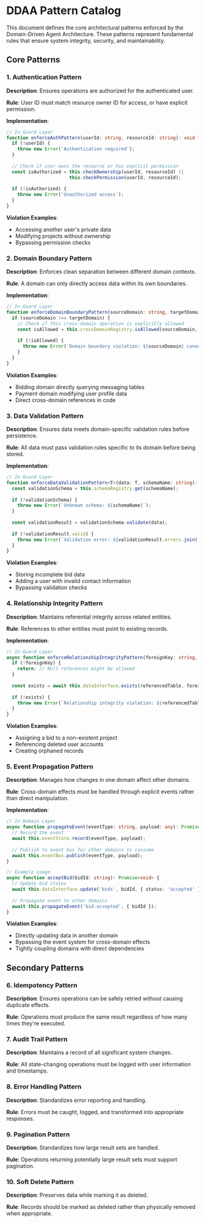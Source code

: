 # DDAA Pattern Catalog

This document defines the core architectural patterns enforced by the Domain-Driven Agent Architecture. These patterns represent fundamental rules that ensure system integrity, security, and maintainability.

## Core Patterns

### 1. Authentication Pattern

**Description**: Ensures operations are authorized for the authenticated user.

**Rule**: User ID must match resource owner ID for access, or have explicit permission.

**Implementation**:
```typescript
// In Guard Layer
function enforceAuthPattern(userId: string, resourceId: string): void {
  if (!userId) {
    throw new Error('Authentication required');
  }
  
  // Check if user owns the resource or has explicit permission
  const isAuthorized = this.checkOwnership(userId, resourceId) || 
                       this.checkPermission(userId, resourceId);
  
  if (!isAuthorized) {
    throw new Error('Unauthorized access');
  }
}
```

**Violation Examples**:
- Accessing another user's private data
- Modifying projects without ownership
- Bypassing permission checks

### 2. Domain Boundary Pattern

**Description**: Enforces clean separation between different domain contexts.

**Rule**: A domain can only directly access data within its own boundaries.

**Implementation**:
```typescript
// In Guard Layer
function enforceDomainBoundaryPattern(sourceDomain: string, targetDomain: string, operation: string): void {
  if (sourceDomain !== targetDomain) {
    // Check if this cross-domain operation is explicitly allowed
    const isAllowed = this.crossDomainRegistry.isAllowed(sourceDomain, targetDomain, operation);
    
    if (!isAllowed) {
      throw new Error(`Domain boundary violation: ${sourceDomain} cannot access ${targetDomain}`);
    }
  }
}
```

**Violation Examples**:
- Bidding domain directly querying messaging tables
- Payment domain modifying user profile data
- Direct cross-domain references in code

### 3. Data Validation Pattern

**Description**: Ensures data meets domain-specific validation rules before persistence.

**Rule**: All data must pass validation rules specific to its domain before being stored.

**Implementation**:
```typescript
// In Guard Layer
function enforceDataValidationPattern<T>(data: T, schemaName: string): void {
  const validationSchema = this.schemaRegistry.get(schemaName);
  
  if (!validationSchema) {
    throw new Error(`Unknown schema: ${schemaName}`);
  }
  
  const validationResult = validationSchema.validate(data);
  
  if (!validationResult.valid) {
    throw new Error(`Validation error: ${validationResult.errors.join(', ')}`);
  }
}
```

**Violation Examples**:
- Storing incomplete bid data
- Adding a user with invalid contact information
- Bypassing validation checks

### 4. Relationship Integrity Pattern

**Description**: Maintains referential integrity across related entities.

**Rule**: References to other entities must point to existing records.

**Implementation**:
```typescript
// In Guard Layer
async function enforceRelationshipIntegrityPattern(foreignKey: string, referencedTable: string): Promise<void> {
  if (!foreignKey) {
    return; // Null references might be allowed
  }
  
  const exists = await this.dataInterface.exists(referencedTable, foreignKey);
  
  if (!exists) {
    throw new Error(`Relationship integrity violation: ${referencedTable} with ID ${foreignKey} does not exist`);
  }
}
```

**Violation Examples**:
- Assigning a bid to a non-existent project
- Referencing deleted user accounts
- Creating orphaned records

### 5. Event Propagation Pattern

**Description**: Manages how changes in one domain affect other domains.

**Rule**: Cross-domain effects must be handled through explicit events rather than direct manipulation.

**Implementation**:
```typescript
// In Domain Layer
async function propagateEvent(eventType: string, payload: any): Promise<void> {
  // Record the event
  await this.eventStore.record(eventType, payload);
  
  // Publish to event bus for other domains to consume
  await this.eventBus.publish(eventType, payload);
}

// Example usage
async function acceptBid(bidId: string): Promise<void> {
  // Update bid status
  await this.dataInterface.update('bids', bidId, { status: 'accepted' });
  
  // Propagate event to other domains
  await this.propagateEvent('bid.accepted', { bidId });
}
```

**Violation Examples**:
- Directly updating data in another domain
- Bypassing the event system for cross-domain effects
- Tightly coupling domains with direct dependencies

## Secondary Patterns

### 6. Idempotency Pattern

**Description**: Ensures operations can be safely retried without causing duplicate effects.

**Rule**: Operations must produce the same result regardless of how many times they're executed.

### 7. Audit Trail Pattern

**Description**: Maintains a record of all significant system changes.

**Rule**: All state-changing operations must be logged with user information and timestamps.

### 8. Error Handling Pattern

**Description**: Standardizes error reporting and handling.

**Rule**: Errors must be caught, logged, and transformed into appropriate responses.

### 9. Pagination Pattern

**Description**: Standardizes how large result sets are handled.

**Rule**: Operations returning potentially large result sets must support pagination.

### 10. Soft Delete Pattern

**Description**: Preserves data while marking it as deleted.

**Rule**: Records should be marked as deleted rather than physically removed when appropriate.
